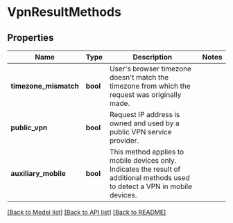# VpnResultMethods

## Properties
Name | Type | Description | Notes
------------ | ------------- | ------------- | -------------
**timezone_mismatch** | **bool** | User's browser timezone doesn't match the timezone from which the request was originally made. | 
**public_vpn** | **bool** | Request IP address is owned and used by a public VPN service provider. | 
**auxiliary_mobile** | **bool** | This method applies to mobile devices only. Indicates the result of additional methods used to detect a VPN in mobile devices. | 

[[Back to Model list]](../../README.md#documentation-for-models) [[Back to API list]](../../README.md#documentation-for-api-endpoints) [[Back to README]](../../README.md)


